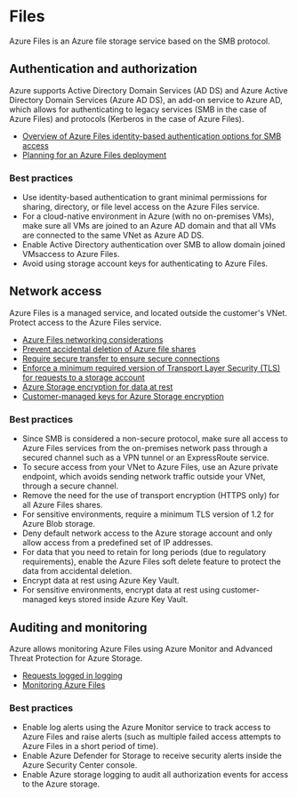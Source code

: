 # Files

Azure Files is an Azure file storage service based on the SMB protocol.

## Authentication and authorization

Azure supports Active Directory Domain Services (AD DS) and Azure Active Directory Domain Services (Azure AD DS), an add-on service to Azure AD, which allows for authenticating to legacy services (SMB in the case of Azure Files) and protocols (Kerberos in the case of Azure Files).

* [Overview of Azure Files identity-based authentication options for SMB access](https://docs.microsoft.com/en-us/azure/storage/files/storage-files-active-directory-overview)
* [Planning for an Azure Files deployment](https://docs.microsoft.com/en-us/azure/storage/files/storage-files-planning)

### Best practices

* Use identity-based authentication to grant minimal permissions for sharing, directory, or file level access on the Azure Files service.
* For a cloud-native environment in Azure (with no on-premises VMs), make sure all VMs are joined to an Azure AD domain and that all VMs are connected to the same VNet as Azure AD DS.
* Enable Active Directory authentication over SMB to allow domain joined VMsaccess to Azure Files.
* Avoid using storage account keys for authenticating to Azure Files.

## Network access

Azure Files is a managed service, and located outside the customer's VNet.  Protect access to the Azure Files service.

* [Azure Files networking considerations](https://docs.microsoft.com/en-us/azure/storage/files/storage-files-networking-overview)
* [Prevent accidental deletion of Azure file shares](https://docs.microsoft.com/en-us/azure/storage/files/storage-files-prevent-file-share-deletion)
* [Require secure transfer to ensure secure connections](https://docs.microsoft.com/en-us/azure/storage/common/storage-require-secure-transfer?toc=/azure/storage/files/toc.json)
* [Enforce a minimum required version of Transport Layer Security (TLS) for requests to a storage account](https://docs.microsoft.com/en-us/azure/storage/common/transport-layer-security-configure-minimum-version?toc=%2Fazure%2Fstorage%2Ffiles%2Ftoc.json&tabs=portal)
* [Azure Storage encryption for data at rest](https://docs.microsoft.com/en-us/azure/storage/common/storage-service-encryption?toc=/azure/storage/files/toc.json)
* [Customer-managed keys for Azure Storage encryption](https://docs.microsoft.com/en-us/azure/storage/common/customer-managed-keys-overview?toc=/azure/storage/files/toc.json)

### Best practices

* Since SMB is considered a non-secure protocol, make sure all access to Azure Files services from the on-premises network pass through a secured channel such as a VPN tunnel or an ExpressRoute service.
* To secure access from your VNet to Azure Files, use an Azure private endpoint, which avoids sending network traffic outside your VNet, through a secure channel.
* Remove the need for the use of transport encryption (HTTPS only) for all Azure Files shares.
* For sensitive environments, require a minimum TLS version of 1.2 for Azure Blob storage.
* Deny default network access to the Azure storage account and only allow access from a predefined set of IP addresses.
* For data that you need to retain for long periods (due to regulatory requirements), enable the Azure Files soft delete feature to protect the data from accidental deletion.
* Encrypt data at rest using Azure Key Vault.
* For sensitive environments, encrypt data at rest using customer-managed keys stored inside Azure Key Vault.

## Auditing and monitoring 

Azure allows monitoring Azure Files using Azure Monitor and Advanced Threat Protection for Azure Storage.

* [Requests logged in logging](https://docs.microsoft.com/en-us/azure/storage/common/storage-analytics-logging?toc=/azure/storage/files/toc.json)
* [Monitoring Azure Files](https://docs.microsoft.com/en-us/azure/storage/files/storage-files-monitoring?tabs=azure-portal)

### Best practices

* Enable log alerts using the Azure Monitor service to track access to Azure Files and raise alerts (such as multiple failed access attempts to Azure Files in a short period of time).
* Enable Azure Defender for Storage to receive security alerts inside the Azure Security Center console.
* Enable Azure storage logging to audit all authorization events for access to the Azure storage.
